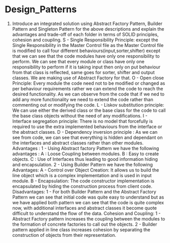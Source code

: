 # Design_Patterns
1. Introduce an integrated solution using Abstract Factory Pattern, Builder Pattern and
Singleton Pattern for the above descriptions and explain the advantages and trade-off
of each folder in terms of SOLID principles, cohesion and coupling.
S - Single Responsibility Principle:
except the Single Responsibility in the Master Control file as the Master Control file is modified to
call four different behaviours(input,sorter,shifter) except that we can see that the code modules have
only one responsibility to perform.
We can see that every module or class have only one responsibility to perform if it is taking input
then only on put behaviour from that class is reflected, same goes for sorter, shifter and output
classes. We are making use of Abstract Factory for that.
O - Open close Principle:
Every module the code need not to be modified or changed as per behaviour requirements rather we
can extend the code to reach the desired functionality. As we can observe from the code that if we
ned to add any more functionality we need to extend the code rather than commenting out or
modifying the code.
L - Liskov substitution principle:
We can use either the derived class or the base class for the code to call the base class objects
without the need of any modifications.
I - Interface segregation principle:
There is no model that forcefully is required to use the extra implemented behaviours from the
interface or the abstract classes.
D - Dependency inversion principle :
As we can see from code, we can see that everything is hidden and dependant on the interfaces and
abstract classes rather than other modules.
Advantages :
1 - Using Abstract factory Pattern we have the following advantages :
A : Loose Coupling between modules.
B : Easy to create objects.
C : Use of Interfaces thus leading to good information hiding and encapsulation.
2 - Using Builder Pattern we have the following Advantages:
A - Control over Object Creation: It allows us to build the line object which is a complex
implementation and is used in input module.
B - Encapsulation: The code constructor implementation is encapsulated by hiding the
construction process from client code.
Disadvantages:
1 - For both Builder Pattern and the Abstract Factory Pattern we can see that initial code was quite
easy to understand but as we have applied both pattern we can see that the code is quite complex
now, with additional interfaces and abstract classes it become quote difficult to understand the flow
of the data.
Cohesion and Coupling:
1 - Abstract Factory pattern increases the coupling between the modules to the formation of
concrete factories to call out the objects.
2 - Builder pattern applied in line class increases cohesion by separating the construction of objects
from their representation.
